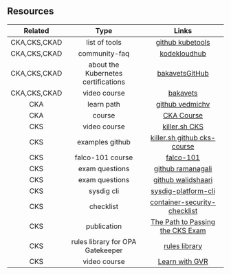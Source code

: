 ## Resources

|   Related    |                Type                 |                                                                Links                                                                |
| :----------: | :---------------------------------: | :---------------------------------------------------------------------------------------------------------------------------------: |
| CKA,CKS,CKAD |            list of tools            |                                     [github kubetools](https://github.com/collabnix/kubetools)                                      |
| CKA,CKS,CKAD |            community-faq            |                                    [kodekloudhub](https://github.com/kodekloudhub/community-faq)                                    |
| CKA,CKS,CKAD | about the Kubernetes certifications |                             [bakavetsGitHub](https://gist.github.com//05681473ca617579156de033ba40ee7a)                             |
| CKA,CKS,CKAD |            video course             |                   [bakavets](https://www.youtube.com/watch?v=Amkkr4_nsyc&list=PL3SzV1_k2H1VDePbSWUqERqlBXIk02wCQ)                   |
|     CKA      |             learn path              |                                   [github vedmichv](https://github.com/vedmichv/CKA-learn-path/)                                    |
|     CKA      |               course                |                       [CKA Course](https://github.com/kodekloudhub/certified-kubernetes-administrator-course)                       |
|     CKS      |            video course             |                                   [ killer.sh CKS ](https://www.youtube.com/watch?v=d9xfB5qaOfg)                                    |
|     CKS      |           examples github           |                         [killer.sh github cks-course](https://github.com/killer-sh/cks-course-environment)                          |
|     CKS      |          falco-101 course           |                                           [falco-101](https://learn.sysdig.com/falco-101)                                           |
|     CKS      |           exam questions            |                [github ramanagali](https://github.com/ramanagali/Interview_Guide/blob/main/CKS_Preparation_Guide.md)                |
|     CKS      |           exam questions            |                    [github walidshaari](https://github.com/walidshaari/Certified-Kubernetes-Security-Specialist)                    |
|     CKS      |             sysdig cli              |                              [sysdig-platform-cli](https://sysdiglabs.github.io/sysdig-platform-cli/)                               |
|     CKS      |              checklist              |         [container-security-checklist](https://github.com/krol3/container-security-checklist#secure-the-container-registry)         |
|     CKS      |             publication             | [The Path to Passing the CKS Exam](https://hackernoon.com/the-path-to-passing-the-cks-exam-from-challenges-to-creating-a-simulator) |
|     CKS      |  rules library for OPA Gatekeeper   |        [rules library](https://cloud.google.com/anthos-config-management/docs/latest/reference/constraint-template-library)         |
|     CKS      |            video course             |                [Learn with GVR](https://www.youtube.com/watch?v=jvmShTBSBoA&list=PLFkEchqXDZx6Bw3B2NRVc499j1TavjOvm)                |
